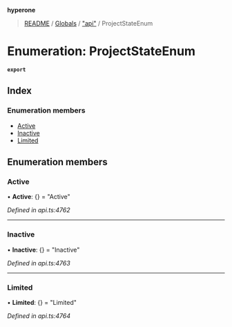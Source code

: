 **hyperone**

> [README](../README.md) / [Globals](../globals.md) / ["api"](../modules/_api_.md) / ProjectStateEnum

# Enumeration: ProjectStateEnum

**`export`** 

## Index

### Enumeration members

* [Active](_api_.projectstateenum.md#active)
* [Inactive](_api_.projectstateenum.md#inactive)
* [Limited](_api_.projectstateenum.md#limited)

## Enumeration members

### Active

•  **Active**: {} = "Active"

*Defined in api.ts:4762*

___

### Inactive

•  **Inactive**: {} = "Inactive"

*Defined in api.ts:4763*

___

### Limited

•  **Limited**: {} = "Limited"

*Defined in api.ts:4764*
